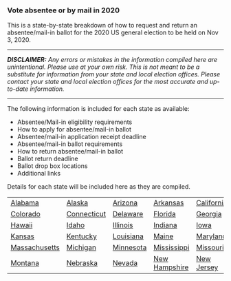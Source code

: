 ### Vote absentee or by mail in 2020

This is a state-by-state breakdown of how to request and return an absentee/mail-in ballot for the 2020 US general election to be held on Nov 3, 2020.

---
**_DISCLAIMER:_**
_Any errors or mistakes in the information compiled here are unintentional. Please use at your own risk. This is not meant to be a substitute for information from your state and local election offices. Please contact your state and local election offices for the most accurate and up-to-date information._

---


The following information is included for each state as available:
* Absentee/Mail-in eligibility requirements
* How to apply for absentee/mail-in ballot
* Absentee/mail-in application receipt deadline
* Absentee/mail-in ballot requirements
* How to return absentee/mail-in ballot
* Ballot return deadline
* Ballot drop box locations
* Additional links

Details for each state will be included here as they are compiled.


| | | | | |
| --- | --- | --- | --- | --- |
| [Alabama](alabama.md) | [Alaska](alaska.md) | [Arizona](arizona.md) | [Arkansas](arkansas.md) | [California](california.md) | 
| [Colorado](colorado.md) | [Connecticut](connecticut.md)| [Delaware](delaware.md)|   [Florida](florida.md) | [Georgia](georgia.md) | 
| [Hawaii](hawaii.md) | [Idaho](idaho.md)| [Illinois](illinois.md) | [Indiana](indiana.md) | [Iowa](iowa.md) | 
| [Kansas](kansas.md) | [Kentucky](kentucky.md) | [Louisiana](louisiana.md) | [Maine](maine.md) | [Maryland](maryland.md) | 
| [Massachusetts](massachusetts.md) | [Michigan](michigan.md) | [Minnesota](minnesota.md) | [Mississippi](mississipi.md) | [Missouri](missouri.md) | 
| [Montana](montana.md) | [Nebraska](nebraska.md) | [Nevada](nevada.md) | [New Hampshire](newhampshire.md) | [New Jersey](newjersey.md) |